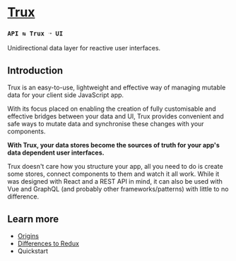 # [Trux](https://github.com/rohan-deshpande/trux)

### `API ⇆ Trux ➝ UI`

Unidirectional data layer for reactive user interfaces.

## Introduction

Trux is an easy-to-use, lightweight and effective way of managing mutable data for your client side JavaScript app.

With its focus placed on enabling the creation of fully customisable and effective bridges between your data and UI, Trux provides convenient and safe ways to mutate data and synchronise these changes with your components.

**With Trux, your data stores become the sources of truth for your app's data dependent user interfaces.**

Trux doesn't care how you structure your app, all you need to do is create some stores, connect components to them and watch it all work. While it was designed with React and a REST API in mind, it can also be used with Vue and GraphQL \(and probably other frameworks/patterns\) with little to no difference.

## Learn more

* [Origins](/about/origins.md)
* [Differences to Redux](/about/differences-to-redux.md)
* Quickstart




